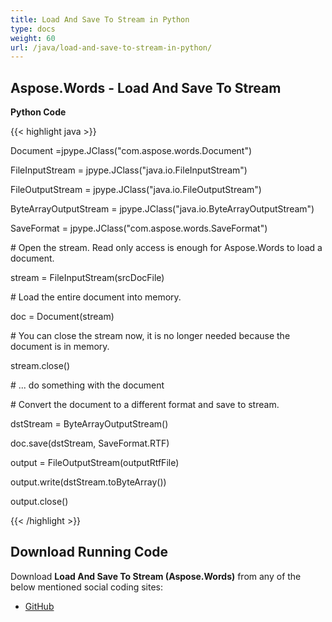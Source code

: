 ```yaml
---
title: Load And Save To Stream in Python
type: docs
weight: 60
url: /java/load-and-save-to-stream-in-python/
---
```


## **Aspose.Words - Load And Save To Stream**
**Python Code**

{{< highlight java >}}

 Document =jpype.JClass("com.aspose.words.Document")

FileInputStream = jpype.JClass("java.io.FileInputStream")

FileOutputStream = jpype.JClass("java.io.FileOutputStream")

ByteArrayOutputStream = jpype.JClass("java.io.ByteArrayOutputStream")

SaveFormat = jpype.JClass("com.aspose.words.SaveFormat")

\# Open the stream. Read only access is enough for Aspose.Words to load a document.

stream = FileInputStream(srcDocFile)

\# Load the entire document into memory.

doc = Document(stream)

\# You can close the stream now, it is no longer needed because the document is in memory.

stream.close()

\# ... do something with the document

\# Convert the document to a different format and save to stream.

dstStream = ByteArrayOutputStream()

doc.save(dstStream, SaveFormat.RTF)

output = FileOutputStream(outputRtfFile)

output.write(dstStream.toByteArray())

output.close()


{{< /highlight >}}
## **Download Running Code**
Download **Load And Save To Stream (Aspose.Words)** from any of the below mentioned social coding sites:

- [GitHub](https://github.com/aspose-words/Aspose.Words-for-Java/blob/master/Plugins/Aspose_Words_Java_for_Python/tests/quickstart/LoadAndsaveToStream/LoadAndSaveToStream.py)
